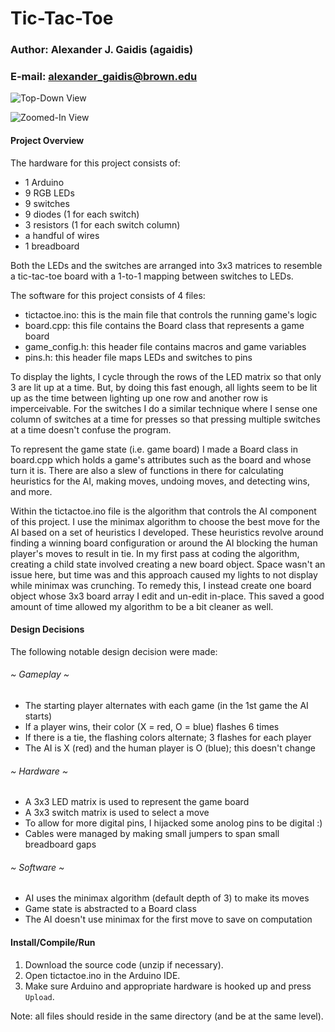 # Tic-Tac-Toe
### Author: Alexander J. Gaidis (agaidis)
### E-mail: alexander_gaidis@brown.edu


![Top-Down View](IMG_2069.png)

![Zoomed-In View](IMG_2073.png)

#### Project Overview

The hardware for this project consists of:
* 1 Arduino
* 9 RGB LEDs
* 9 switches
* 9 diodes (1 for each switch)
* 3 resistors (1 for each switch column)
* a handful of wires
* 1 breadboard

Both the LEDs and the switches are arranged into 3x3 matrices to resemble a 
tic-tac-toe board with a 1-to-1 mapping between switches to LEDs.

The software for this project consists of 4 files:
* tictactoe.ino: this is the main file that controls the running game's logic
* board.cpp: this file contains the Board class that represents a game board
* game_config.h: this header file contains macros and game variables
* pins.h: this header file maps LEDs and switches to pins

To display the lights, I cycle through the rows of the LED matrix so that only
3 are lit up at a time. But, by doing this fast enough, all lights seem to be
lit up as the time between lighting up one row and another row is imperceivable.
For the switches I do a similar technique where I sense one column of switches
at a time for presses so that pressing multiple switches at a time doesn't
confuse the program.

To represent the game state (i.e. game board) I made a Board class in board.cpp
which holds a game's attributes such as the board and whose turn it is. There
are also a slew of functions in there for calculating heuristics for the AI,
making moves, undoing moves, and detecting wins, and more.

Within the tictactoe.ino file is the algorithm that controls the AI component
of this project. I use the minimax algorithm to choose the best move for the
AI based on a set of heuristics I developed. These heuristics revolve around
finding a winning board configuration or around the AI blocking the human 
player's moves to result in tie. In my first pass at coding the algorithm,
creating a child state involved creating a new board object. Space wasn't an
issue here, but time was and this approach caused my lights to not display
while minimax was crunching. To remedy this, I instead create one board object
whose 3x3 board array I edit and un-edit in-place. This saved a good amount of
time allowed my algorithm to be a bit cleaner as well.


#### Design Decisions

The following notable design decision were made:

###### ~ Gameplay ~
* The starting player alternates with each game (in the 1st game the AI starts)
* If a player wins, their color (X = red, O = blue) flashes 6 times
* If there is a tie, the flashing colors alternate; 3 flashes for each player
* The AI is X (red) and the human player is O (blue); this doesn't change

###### ~ Hardware ~
* A 3x3 LED matrix is used to represent the game board
* A 3x3 switch matrix is used to select a move
* To allow for more digital pins, I hijacked some anolog pins to be digital :)
* Cables were managed by making small jumpers to span small breadboard gaps

###### ~ Software ~
* AI uses the minimax algorithm (default depth of 3) to make its moves
* Game state is abstracted to a Board class 
* The AI doesn't use minimax for the first move to save on computation

#### Install/Compile/Run

1. Download the source code (unzip if necessary).
1. Open tictactoe.ino in the Arduino IDE.
1. Make sure Arduino and appropriate hardware is hooked up and press `Upload`.

Note: all files should reside in the same directory (and be at the same level).
